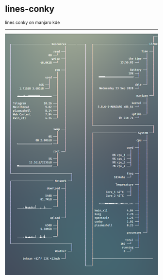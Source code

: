 # lines-conky
lines conky on manjaro kde

----

![conky](https://github.com/Chamrosh/lines-conky/blob/master/screenshot.png)
